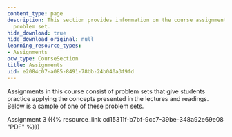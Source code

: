 ```yaml
---
content_type: page
description: This section provides information on the course assignments and a sample
  problem set.
hide_download: true
hide_download_original: null
learning_resource_types:
- Assignments
ocw_type: CourseSection
title: Assignments
uid: e2084c07-a085-8491-78bb-24b040a3f9fd
---
```


Assignments in this course consist of problem sets that give students practice applying the concepts presented in the lectures and readings. Below is a sample of one of these problem sets.

Assignment 3 ({{% resource_link cd15311f-b7bf-9cc7-39be-348a92e69e08 "PDF" %}})